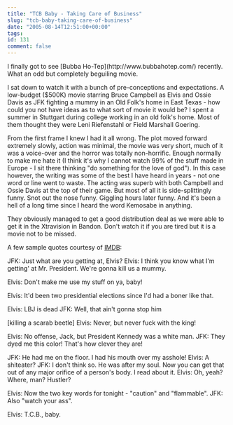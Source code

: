 ```yaml
---
title: "TCB Baby - Taking Care of Business"
slug: "tcb-baby-taking-care-of-business"
date: "2005-08-14T12:51:00+00:00"
tags:
id: 131
comment: false
---
```


<div style="clear:both;"></div>I finally got to see [Bubba Ho-Tep](http://www.bubbahotep.com/) recently. What an odd but completely beguiling movie.

I sat down to watch it with a bunch of pre-conceptions and expectations. A low-budget ($500K) movie starring Bruce Campbell as Elvis and Ossie Davis as JFK fighting a mummy in an Old Folk's home in East Texas - how could you not have ideas as to what sort of movie it would be? I spent a summer in Stuttgart during college working in an old folk's home. Most of them thought they were Leni Riefenstahl or Field Marshall Goering.

From the first frame I knew I had it all wrong. The plot moved forward extremely slowly, action was minimal, the movie was very short, much of it was a voice-over and the horror was totally non-horrific. Enough normally to make me hate it (I think it's why I cannot watch 99% of the stuff made in Europe - I sit there thinking "do something for the love of god"). In this case however, the writing was some of the best I have heard in years - not one word or line went to waste. The acting was superb with both Campbell and Ossie Davis at the top of their game. But most of all it is side-splittingly funny. Snot out the nose funny. Giggling hours later funny. And it's been a hell of a long time since I heard the word Kemosabe in anything.

They obviously managed to get a good distribution deal as we were able to get it in the Xtravision in Bandon. Don't watch it if you are tired but it is a movie not to be missed.

A few sample quotes courtesy of [IMDB](http://www.imdb.com/title/tt0281686/quotes):

JFK: Just what are you getting at, Elvis?
Elvis: I think you know what I'm getting' at Mr. President. We're gonna kill us a mummy.

Elvis: Don't make me use my stuff on ya, baby!

Elvis: It'd been two presidential elections since I'd had a boner like that.

Elvis: LBJ is dead
JFK: Well, that ain't gonna stop him

[killing a scarab beetle]
Elvis: Never, but never fuck with the king!

Elvis: No offense, Jack, but President Kennedy was a white man.
JFK: They dyed me this color! That's how clever they are!

JFK: He had me on the floor. I had his mouth over my asshole!
Elvis: A shiteater?
JFK: I don't think so. He was after my soul. Now you can get that out of any major orifice of a person's body. I read about it.
Elvis: Oh, yeah? Where, man? Hustler?

Elvis: Now the two key words for tonight - "caution" and "flammable".
JFK: Also "watch your ass".

Elvis: T.C.B., baby.<div style="clear:both; padding-bottom: 0.25em;"></div>
